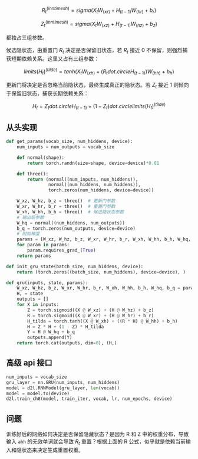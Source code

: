 $$R_t^(in n times h) = sigma (X_t W_(x r) + H_(t - 1) W_(h r) + b_r)$$

$$Z_t^(in n times h) = sigma (X_t W_(x z) + H_(t - 1) W_(h z) + b_z)$$

都独占三组参数。

候选隐状态，由重置门 $R_t$ 决定是否保留旧状态，若 $R_t$ 接近 $0$ 不保留，则强烈捕获短期依赖关系。这里又占有三组参数：

$$limits(H_t)^(tilde) = tanh(X_t W_(x h) + (R_t dot.circle H_(t - 1)) W_(h h) + b_h)$$

更新门将决定是否忽略当前隐状态，最终生成真正的隐状态。若 $Z_t$ 接近 $1$ 则倾向于保留旧状态，捕获长期依赖关系：

$$H_t = Z_t dot.circle H_(t - 1) + (1 - Z_t) dot.circle limits(H_t)^(tilde)$$

## 从头实现

```py
def get_params(vocab_size, num_hiddens, device):
    num_inputs = num_outputs = vocab_size

    def normal(shape):
        return torch.randn(size=shape, device=device)*0.01

    def three():
        return (normal((num_inputs, num_hiddens)),
                normal((num_hiddens, num_hiddens)),
                torch.zeros(num_hiddens, device=device))

    W_xz, W_hz, b_z = three()  # 更新门参数
    W_xr, W_hr, b_r = three()  # 重置门参数
    W_xh, W_hh, b_h = three()  # 候选隐状态参数
    # 输出层参数
    W_hq = normal((num_hiddens, num_outputs))
    b_q = torch.zeros(num_outputs, device=device)
    # 附加梯度
    params = [W_xz, W_hz, b_z, W_xr, W_hr, b_r, W_xh, W_hh, b_h, W_hq, b_q]
    for param in params:
        param.requires_grad_(True)
    return params

def init_gru_state(batch_size, num_hiddens, device):
    return (torch.zeros((batch_size, num_hiddens), device=device), )

def gru(inputs, state, params):
    W_xz, W_hz, b_z, W_xr, W_hr, b_r, W_xh, W_hh, b_h, W_hq, b_q = params
    H, = state
    outputs = []
    for X in inputs:
        Z = torch.sigmoid((X @ W_xz) + (H @ W_hz) + b_z)
        R = torch.sigmoid((X @ W_xr) + (H @ W_hr) + b_r)
        H_tilda = torch.tanh((X @ W_xh) + ((R * H) @ W_hh) + b_h)
        H = Z * H + (1 - Z) * H_tilda
        Y = H @ W_hq + b_q
        outputs.append(Y)
    return torch.cat(outputs, dim=0), (H,)
```

## 高级 api 接口

```py
num_inputs = vocab_size
gru_layer = nn.GRU(num_inputs, num_hiddens)
model = d2l.RNNModel(gru_layer, len(vocab))
model = model.to(device)
d2l.train_ch8(model, train_iter, vocab, lr, num_epochs, device)
```

## 问题

训练好后的网络如何决定是否保留隐藏状态？是因为 R 和 Z 中的权重分布，导致输入 `ahh` 的无效单词就会导致 $R_t$ 重置？根据上面的 R 公式，似乎就是依赖当前输入和隐状态来决定生成重置权重。
